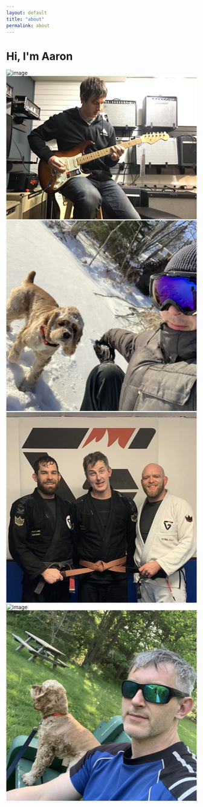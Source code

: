 ```yaml
---
layout: default
title: "about"
permalink: about
---
```


# Hi, I'm Aaron

<div class="row">
    <div class="col-lg-4 col-md-6 col-sm-12">
        <div class="thumbnail-container">
            <img src="/public/aaron_sun_profile.png" alt="image" class="img-thumbnail">
        </div>
    </div>
    <div class="col-lg-4 col-md-6 col-sm-12">
        <div class="thumbnail-container">
            <img src="/public/aaron/guitar.JPG" alt="image" class="img-thumbnail">
        </div>
    </div>
    <div class="col-lg-4 col-md-6 col-sm-12">
        <div class="thumbnail-container">
            <img src="/public/aaron/Aaron_Alfred_Snow.jpeg" alt="image" class="img-thumbnail">
        </div>
    </div>
    <div class="col-lg-4 col-md-6 col-sm-12">
        <div class="thumbnail-container">
            <img src="/public/aaron/Aaron_jits.jpeg" alt="image" class="img-thumbnail">
        </div>
    </div>
    <div class="col-lg-4 col-md-6 col-sm-12">
        <div class="thumbnail-container">
            <img src="/public/aaron/skateboarding_w_alfred.jpeg" alt="image" class="img-thumbnail">
        </div>
    </div>
    <div class="col-lg-4 col-md-6 col-sm-12">
        <div class="thumbnail-container">
            <img src="/public/aaron/aaron_grey.jpeg" alt="image" class="img-thumbnail">
        </div>
    </div>

</div>